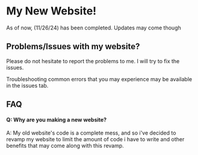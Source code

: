 # My New Website!
As of now, (11/26/24) has been completed. Updates may come though

## Problems/Issues with my website? 
Please do not hesitate to report the problems to me. I will try to fix the issues.

Troubleshooting common errors that you may experience may be available in the issues tab.

## FAQ

#### Q: Why are you making a new website?
A: My old website's code is a complete mess, and so i've decided to revamp my website to limit the amount of code i have to write and other benefits that may come along with this revamp.

